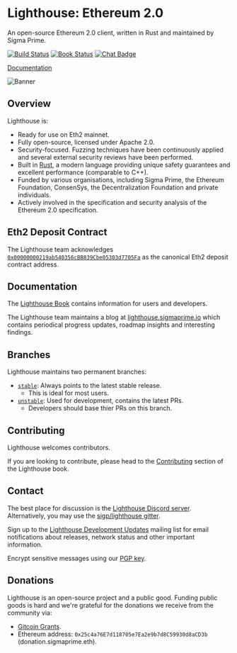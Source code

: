 # Lighthouse: Ethereum 2.0

An open-source Ethereum 2.0 client, written in Rust and maintained by Sigma Prime.

[![Build Status]][Build Link] [![Book Status]][Book Link] [![Chat Badge]][Chat Link]

[Build Status]: https://github.com/sigp/lighthouse/workflows/test-suite/badge.svg?branch=stable
[Build Link]: https://github.com/sigp/lighthouse/actions
[Chat Badge]: https://img.shields.io/badge/chat-discord-%237289da
[Chat Link]: https://discord.gg/cyAszAh
[Book Status]:https://img.shields.io/badge/user--docs-unstable-informational
[Book Link]: https://lighthouse-book.sigmaprime.io
[stable]: https://github.com/sigp/lighthouse/tree/stable
[unstable]: https://github.com/sigp/lighthouse/tree/unstable
[blog]: https://lighthouse.sigmaprime.io

[Documentation](https://lighthouse-book.sigmaprime.io)

![Banner](https://i.postimg.cc/hjdTGKPd/photo-2020-10-23-09-52-16.jpg)

## Overview

Lighthouse is:

- Ready for use on Eth2 mainnet.
- Fully open-source, licensed under Apache 2.0.
- Security-focused. Fuzzing techniques have been continuously applied and several external security reviews have been performed.
- Built in [Rust](https://www.rust-lang.org), a modern language providing unique safety guarantees and
	excellent performance (comparable to C++).
- Funded by various organisations, including Sigma Prime, the
	Ethereum Foundation, ConsenSys, the Decentralization Foundation and private individuals.
- Actively involved in the specification and security analysis of the
	Ethereum 2.0 specification.

## Eth2 Deposit Contract

The Lighthouse team acknowledges
[`0x00000000219ab540356cBB839Cbe05303d7705Fa`](https://etherscan.io/address/0x00000000219ab540356cbb839cbe05303d7705fa)
as the canonical Eth2 deposit contract address.

## Documentation

The [Lighthouse Book](https://lighthouse-book.sigmaprime.io) contains information for users and
developers.

The Lighthouse team maintains a blog at [lighthouse.sigmaprime.io][blog] which contains periodical
progress updates, roadmap insights and interesting findings.

## Branches

Lighthouse maintains two permanent branches:

- [`stable`][stable]: Always points to the latest stable release.
  - This is ideal for most users.
- [`unstable`][unstable]: Used for development, contains the latest PRs.
  - Developers should base thier PRs on this branch.

## Contributing

Lighthouse welcomes contributors.

If you are looking to contribute, please head to the
[Contributing](https://lighthouse-book.sigmaprime.io/contributing.html) section
of the Lighthouse book.

## Contact

The best place for discussion is the [Lighthouse Discord
server](https://discord.gg/cyAszAh). Alternatively, you may use the
[sigp/lighthouse gitter](https://gitter.im/sigp/lighthouse).

Sign up to the [Lighthouse Development Updates](http://eepurl.com/dh9Lvb) mailing list for email
notifications about releases, network status and other important information.

Encrypt sensitive messages using our [PGP
key](https://keybase.io/sigp/pgp_keys.asc?fingerprint=15e66d941f697e28f49381f426416dc3f30674b0).

## Donations

Lighthouse is an open-source project and a public good. Funding public goods is
hard and we're grateful for the donations we receive from the community via:

- [Gitcoin Grants](https://gitcoin.co/grants/25/lighthouse-ethereum-20-client).
- Ethereum address: `0x25c4a76E7d118705e7Ea2e9b7d8C59930d8aCD3b` (donation.sigmaprime.eth).
